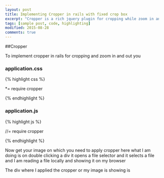 ```yaml
---
layout: post
title: Implementing Cropper in rails with fixed crop box
excerpt: "Cropper is a rich jquery plugin for cropping while zoom in and out resize crop area and many more options"
tags: [sample post, code, highlighting]
modified: 2015-08-28
comments: true
---
```


##Cropper

To implement cropper in rails for cropping and zoom in and out you

### application.css

{% highlight css %}

  *= require cropper

{% endhighlight %}

### application.js

{% highlight js %}

 //= require cropper

{% endhighlight %}

Now get your image on which you need to apply cropper here what I am doing is on double clicking a div it opens a file selector and it selects a file and I am reading a file locally and showing it on my browser

The div where I applied the cropper or my image is showing is